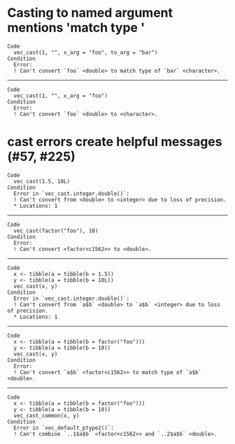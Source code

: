 # Casting to named argument mentions 'match type <foo>'

    Code
      vec_cast(1, "", x_arg = "foo", to_arg = "bar")
    Condition
      Error:
      ! Can't convert `foo` <double> to match type of `bar` <character>.

---

    Code
      vec_cast(1, "", x_arg = "foo")
    Condition
      Error:
      ! Can't convert `foo` <double> to <character>.

# cast errors create helpful messages (#57, #225)

    Code
      vec_cast(1.5, 10L)
    Condition
      Error in `vec_cast.integer.double()`:
      ! Can't convert from <double> to <integer> due to loss of precision.
      * Locations: 1

---

    Code
      vec_cast(factor("foo"), 10)
    Condition
      Error:
      ! Can't convert <factor<c1562>> to <double>.

---

    Code
      x <- tibble(a = tibble(b = 1.5))
      y <- tibble(a = tibble(b = 10L))
      vec_cast(x, y)
    Condition
      Error in `vec_cast.integer.double()`:
      ! Can't convert from `a$b` <double> to `a$b` <integer> due to loss of precision.
      * Locations: 1

---

    Code
      x <- tibble(a = tibble(b = factor("foo")))
      y <- tibble(a = tibble(b = 10))
      vec_cast(x, y)
    Condition
      Error:
      ! Can't convert `a$b` <factor<c1562>> to match type of `a$b` <double>.

---

    Code
      x <- tibble(a = tibble(b = factor("foo")))
      y <- tibble(a = tibble(b = 10))
      vec_cast_common(x, y)
    Condition
      Error in `vec_default_ptype2()`:
      ! Can't combine `..1$a$b` <factor<c1562>> and `..2$a$b` <double>.

